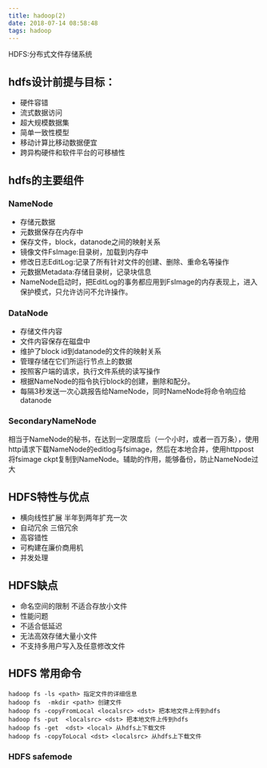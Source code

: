 ```yaml
---
title: hadoop(2)
date: 2018-07-14 08:58:48
tags: hadoop 
---
```

HDFS:分布式文件存储系统

<!--more-->

## hdfs设计前提与目标：
* 硬件容错
* 流式数据访问
* 超大规模数据集
* 简单一致性模型
* 移动计算比移动数据便宜
* 跨异构硬件和软件平台的可移植性

## hdfs的主要组件

### NameNode 
* 存储元数据
* 元数据保存在内存中
* 保存文件，block，datanode之间的映射关系
* 镜像文件FsImage:目录树，加载到内存中
* 修改日志EditLog:记录了所有针对文件的创建、删除、重命名等操作
* 元数据Metadata:存储目录树，记录块信息
* NameNode启动时，把EditLog的事务都应用到FsImage的内存表现上，进入保护模式，只允许访问不允许操作。

### DataNode
*  存储文件内容
* 文件内容保存在磁盘中
* 维护了block id到datanode的文件的映射关系
* 管理存储在它们所运行节点上的数据
* 按照客户端的请求，执行文件系统的读写操作
* 根据NameNode的指令执行block的创建，删除和配分。
* 每隔3秒发送一次心跳报告给NameNode，同时NameNode将命令响应给datanode

### SecondaryNameNode 
相当于NameNode的秘书，在达到一定限度后（一个小时，或者一百万条），使用http请求下载NameNode的editlog与fsimage，然后在本地合并，使用httppost将fsimage ckpt复制到NameNode。辅助的作用，能够备份，防止NameNode过大

## HDFS特性与优点
* 横向线性扩展 半年到两年扩充一次
* 自动冗余  三倍冗余
* 高容错性
* 可构建在廉价商用机
* 并发处理

## HDFS缺点
* 命名空间的限制 不适合存放小文件
* 性能问题
* 不适合低延迟
* 无法高效存储大量小文件
* 不支持多用户写入及任意修改文件

## HDFS 常用命令
	
	hadoop fs -ls <path> 指定文件的详细信息
	hadoop fs  -mkdir <path> 创建文件
	hadoop fs -copyFromLocal <localsrc> <dst> 把本地文件上传到hdfs
	hadoop fs -put  <localsrc> <dst> 把本地文件上传到hdfs
	hadoop fs -get  <dst> <local> 从hdfs上下载文件
	hadoop fs -copyToLocal <dst> <localsrc> 从hdfs上下载文件

### HDFS safemode



 
